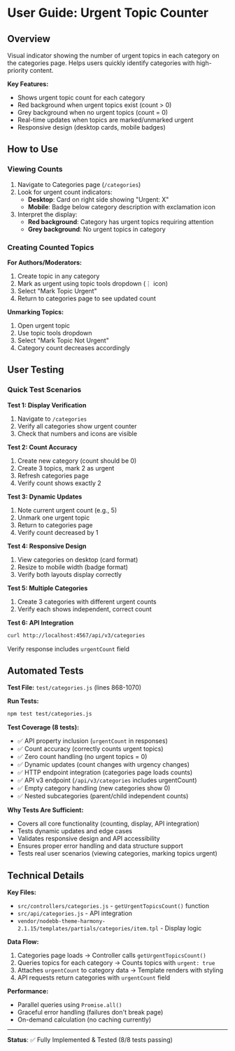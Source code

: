 # User Guide: Urgent Topic Counter

## Overview
Visual indicator showing the number of urgent topics in each category on the categories page. Helps users quickly identify categories with high-priority content.

**Key Features:**
- Shows urgent topic count for each category
- Red background when urgent topics exist (count > 0)
- Grey background when no urgent topics (count = 0)
- Real-time updates when topics are marked/unmarked urgent
- Responsive design (desktop cards, mobile badges)

## How to Use

### Viewing Counts
1. Navigate to Categories page (`/categories`)
2. Look for urgent count indicators:
   - **Desktop**: Card on right side showing "Urgent: X"
   - **Mobile**: Badge below category description with exclamation icon
3. Interpret the display:
   - **Red background**: Category has urgent topics requiring attention
   - **Grey background**: No urgent topics in category

### Creating Counted Topics
**For Authors/Moderators:**
1. Create topic in any category
2. Mark as urgent using topic tools dropdown (⋮ icon)
3. Select "Mark Topic Urgent"
4. Return to categories page to see updated count

**Unmarking Topics:**
1. Open urgent topic
2. Use topic tools dropdown
3. Select "Mark Topic Not Urgent"
4. Category count decreases accordingly

## User Testing

### Quick Test Scenarios

**Test 1: Display Verification**
1. Navigate to `/categories`
2. Verify all categories show urgent counter
3. Check that numbers and icons are visible

**Test 2: Count Accuracy**
1. Create new category (count should be 0)
2. Create 3 topics, mark 2 as urgent
3. Refresh categories page
4. Verify count shows exactly 2

**Test 3: Dynamic Updates**
1. Note current urgent count (e.g., 5)
2. Unmark one urgent topic
3. Return to categories page
4. Verify count decreased by 1

**Test 4: Responsive Design**
1. View categories on desktop (card format)
2. Resize to mobile width (badge format)
3. Verify both layouts display correctly

**Test 5: Multiple Categories**
1. Create 3 categories with different urgent counts
2. Verify each shows independent, correct count

**Test 6: API Integration**
```bash
curl http://localhost:4567/api/v3/categories
```
Verify response includes `urgentCount` field

## Automated Tests

**Test File:** `test/categories.js` (lines 868-1070)

**Run Tests:**
```bash
npm test test/categories.js
```

**Test Coverage (8 tests):**
- ✅ API property inclusion (`urgentCount` in responses)
- ✅ Count accuracy (correctly counts urgent topics)
- ✅ Zero count handling (no urgent topics = 0)
- ✅ Dynamic updates (count changes with urgency changes)
- ✅ HTTP endpoint integration (categories page loads counts)
- ✅ API v3 endpoint (`/api/v3/categories` includes urgentCount)
- ✅ Empty category handling (new categories show 0)
- ✅ Nested subcategories (parent/child independent counts)

**Why Tests Are Sufficient:**
- Covers all core functionality (counting, display, API integration)
- Tests dynamic updates and edge cases
- Validates responsive design and API accessibility
- Ensures proper error handling and data structure support
- Tests real user scenarios (viewing categories, marking topics urgent)

## Technical Details

**Key Files:**
- `src/controllers/categories.js` - `getUrgentTopicsCount()` function
- `src/api/categories.js` - API integration
- `vendor/nodebb-theme-harmony-2.1.15/templates/partials/categories/item.tpl` - Display logic

**Data Flow:**
1. Categories page loads → Controller calls `getUrgentTopicsCount()`
2. Queries topics for each category → Counts topics with `urgent: true`
3. Attaches `urgentCount` to category data → Template renders with styling
4. API requests return categories with `urgentCount` field

**Performance:**
- Parallel queries using `Promise.all()`
- Graceful error handling (failures don't break page)
- On-demand calculation (no caching currently)

---

**Status**: ✅ Fully Implemented & Tested (8/8 tests passing)

